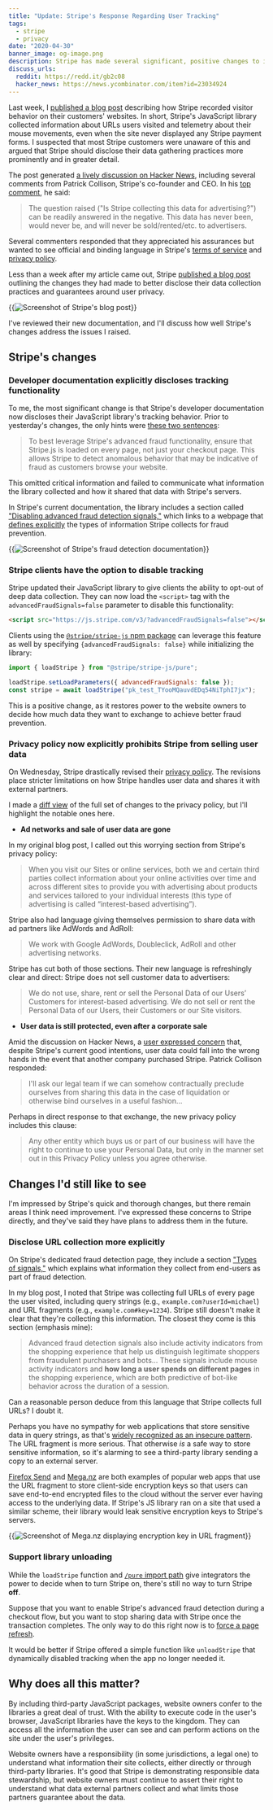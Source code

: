 ```yaml
---
title: "Update: Stripe's Response Regarding User Tracking"
tags:
  - stripe
  - privacy
date: "2020-04-30"
banner_image: og-image.png
description: Stripe has made several significant, positive changes to its user tracking and privacy policies in the last week.
discuss_urls:
  reddit: https://redd.it/gb2c08
  hacker_news: https://news.ycombinator.com/item?id=23034924
---
```


Last week, I [published a blog post](/stripe-recording-its-customers/) describing how Stripe recorded visitor behavior on their customers' websites. In short, Stripe's JavaScript library collected information about URLs users visited and telemetry about their mouse movements, even when the site never displayed any Stripe payment forms. I suspected that most Stripe customers were unaware of this and argued that Stripe should disclose their data gathering practices more prominently and in greater detail.

The post generated [a lively discussion on Hacker News](https://news.ycombinator.com/item?id=22936818), including several comments from Patrick Collison, Stripe's co-founder and CEO. In his [top comment](https://news.ycombinator.com/item?id=22937303), he said:

> The question raised ("Is Stripe collecting this data for advertising?") can be readily answered in the negative. This data has never been, would never be, and will never be sold/rented/etc. to advertisers.

Several commenters responded that they appreciated his assurances but wanted to see official and binding language in Stripe's [terms of service](https://stripe.com/legal) and [privacy policy](https://stripe.com/privacy).

Less than a week after my article came out, Stripe [published a blog post](https://stripe.com/blog/advanced-fraud-detection-updates) outlining the changes they had made to better disclose their data collection practices and guarantees around user privacy.

{{<img src="stripe-blog.png" alt="Screenshot of Stripe's blog post" max-width="729px" href="https://stripe.com/blog/advanced-fraud-detection-updates">}}

I've reviewed their new documentation, and I'll discuss how well Stripe's changes address the issues I raised.

## Stripe's changes

### Developer documentation explicitly discloses tracking functionality

To me, the most significant change is that Stripe's developer documentation now discloses their JavaScript library's tracking behavior. Prior to yesterday's changes, the only hints were [these two sentences](https://github.com/stripe/stripe-js/blob/d401405a0106f5a28e45cbad9f5c674697c1117a/README.md#ensuring-stripejs-is-available-everywhere):

> To best leverage Stripe's advanced fraud functionality, ensure that Stripe.js is loaded on every page, not just your checkout page. This allows Stripe to detect anomalous behavior that may be indicative of fraud as customers browse your website.

This omitted critical information and failed to communicate what information the library collected and how it shared that data with Stripe's servers.

In Stripe's current documentation, the library includes a section called ["Disabling advanced fraud detection signals,"](https://github.com/stripe/stripe-js#disabling-advanced-fraud-detection-signals) which links to a webpage that [defines explicitly](https://stripe.com/docs/disputes/prevention/advanced-fraud-detection) the types of information Stripe collects for fraud prevention.

{{<img src="stripe-signals-docs.png" alt="Screenshot of Stripe's fraud detection documentation" max-width="650px" caption="Stripe's new [fraud detection documentation](https://stripe.com/docs/disputes/prevention/advanced-fraud-detection) is more explicit about how Stripe collects user data.">}}

### Stripe clients have the option to disable tracking

Stripe updated their JavaScript library to give clients the ability to opt-out of deep data collection. They can now load the `<script>` tag with the `advancedFraudSignals=false` parameter to disable this functionality:

```html
<script src="https://js.stripe.com/v3/?advancedFraudSignals=false"></script>
```

Clients using the [`@stripe/stripe-js` npm package](https://www.npmjs.com/package/@stripe/stripe-js) can leverage this feature as well by specifying `{advancedFraudSignals: false}` while initializing the library:

```javascript
import { loadStripe } from "@stripe/stripe-js/pure";

loadStripe.setLoadParameters({ advancedFraudSignals: false });
const stripe = await loadStripe("pk_test_TYooMQauvdEDq54NiTphI7jx");
```

This is a positive change, as it restores power to the website owners to decide how much data they want to exchange to achieve better fraud prevention.

### Privacy policy now explicitly prohibits Stripe from selling user data

On Wednesday, Stripe drastically revised their [privacy policy](https://stripe.com/privacy). The revisions place stricter limitations on how Stripe handles user data and shares it with external partners.

I made a [diff view](https://gist.github.com/mtlynch/3d1cbeb0666d57a48e151cb6998a1870) of the full set of changes to the privacy policy, but I'll highlight the notable ones here.

- **Ad networks and sale of user data are gone**

In my original blog post, I called out this worrying section from Stripe's privacy policy:

<font color="red">

> When you visit our Sites or online services, both we and certain third parties collect information about your online activities over time and across different sites to provide you with advertising about products and services tailored to your individual interests (this type of advertising is called “interest-based advertising”).

</font>

Stripe also had language giving themselves permission to share data with ad partners like AdWords and AdRoll:

<font color="red">

> We work with Google AdWords, Doubleclick, AdRoll and other advertising networks.

</font>

Stripe has cut both of those sections. Their new language is refreshingly clear and direct: Stripe does not sell customer data to advertisers:

<font color="green">

> We do not use, share, rent or sell the Personal Data of our Users’ Customers for interest-based advertising. We do not sell or rent the Personal Data of our Users, their Customers or our Site visitors.

</font>

- **User data is still protected, even after a corporate sale**

Amid the discussion on Hacker News, a [user expressed concern](https://news.ycombinator.com/item?id=22937775) that, despite Stripe's current good intentions, user data could fall into the wrong hands in the event that another company purchased Stripe. Patrick Collison responded:

> I'll ask our legal team if we can somehow contractually preclude ourselves from sharing this data in the case of liquidation or otherwise bind ourselves in a useful fashion...

Perhaps in direct response to that exchange, the new privacy policy includes this clause:

<font color="green">

> Any other entity which buys us or part of our business will have the right to continue to use your Personal Data, but only in the manner set out in this Privacy Policy unless you agree otherwise.

</font>

## Changes I'd still like to see

I'm impressed by Stripe's quick and thorough changes, but there remain areas I think need improvement. I've expressed these concerns to Stripe directly, and they've said they have plans to address them in the future.

### Disclose URL collection more explicitly

On Stripe's dedicated fraud detection page, they include a section ["Types of signals,"](https://stripe.com/docs/disputes/prevention/advanced-fraud-detection#types-of-signals) which explains what information they collect from end-users as part of fraud detection.

In my blog post, I noted that Stripe was collecting full URLs of every page the user visited, including query strings (e.g., `example.com?userId=michael`) and URL fragments (e.g., `example.com#key=1234`). Stripe still doesn't make it clear that they're collecting this information. The closest they come is this section (emphasis mine):

> Advanced fraud detection signals also include activity indicators from the shopping experience that help us distinguish legitimate shoppers from fraudulent purchasers and bots... These signals include mouse activity indicators and **how long a user spends on different pages** in the shopping experience, which are both predictive of bot-like behavior across the duration of a session.

Can a reasonable person deduce from this language that Stripe collects full URLs? I doubt it.

Perhaps you have no sympathy for web applications that store sensitive data in query strings, as that's [widely recognized as an insecure pattern](https://owasp.org/www-community/vulnerabilities/Information_exposure_through_query_strings_in_url). The URL fragment is more serious. That otherwise _is_ a safe way to store sensitive information, so it's alarming to see a third-party library sending a copy to an external server.

[Firefox Send](https://github.com/mozilla/send/blob/7a9a75794e7aa7048dcef6a161ef11fa19cfe906/docs/encryption.md) and [Mega.nz](https://mega.nz/help/s/57672896886688a70c8b45ad) are both examples of popular web apps that use the URL fragment to store client-side encryption keys so that users can save end-to-end encrypted files to the cloud without the server ever having access to the underlying data. If Stripe's JS library ran on a site that used a similar scheme, their library would leak sensitive encryption keys to Stripe's servers.

{{<img src="mega-encryption-key.png" alt="Screenshot of Mega.nz displaying encryption key in URL fragment" max-width="600px" caption="Popular file-sharing application Mega.nz stores sensitive encryption keys in the URL fragment field">}}

### Support library unloading

While the `loadStripe` function and [`/pure` import path](/stripe-recording-its-customers/#solving-problem-one-defer-stripes-script-loading) give integrators the power to decide when to turn Stripe on, there's still no way to turn Stripe **off**.

Suppose that you want to enable Stripe's advanced fraud detection during a checkout flow, but you want to stop sharing data with Stripe once the transaction completes. The only way to do this right now is to [force a page refresh](/stripe-recording-its-customers/#solving-problem-two-unloading-stripe-after-payment).

It would be better if Stripe offered a simple function like `unloadStripe` that dynamically disabled tracking when the app no longer needed it.

## Why does all this matter?

By including third-party JavaScript packages, website owners confer to the libraries a great deal of trust. With the ability to execute code in the user's browser, JavaScript libraries have the keys to the kingdom. They can access all the information the user can see and can perform actions on the site under the user's privileges.

Website owners have a responsibility (in some jurisdictions, a legal one) to understand what information their site collects, either directly or through third-party libraries. It's good that Stripe is demonstrating responsible data stewardship, but website owners must continue to assert their right to understand what data external partners collect and what limits those partners guarantee about the data.
